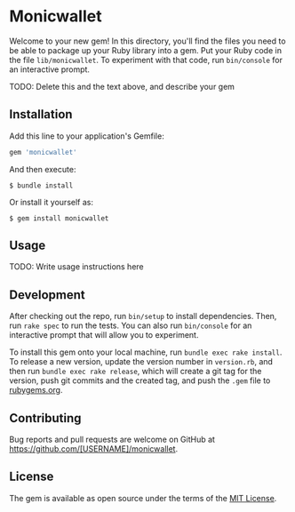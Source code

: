 # Monicwallet

Welcome to your new gem! In this directory, you'll find the files you need to be able to package up your Ruby library into a gem. Put your Ruby code in the file `lib/monicwallet`. To experiment with that code, run `bin/console` for an interactive prompt.

TODO: Delete this and the text above, and describe your gem

## Installation

Add this line to your application's Gemfile:

```ruby
gem 'monicwallet'
```

And then execute:

    $ bundle install

Or install it yourself as:

    $ gem install monicwallet

## Usage

TODO: Write usage instructions here

## Development

After checking out the repo, run `bin/setup` to install dependencies. Then, run `rake spec` to run the tests. You can also run `bin/console` for an interactive prompt that will allow you to experiment.

To install this gem onto your local machine, run `bundle exec rake install`. To release a new version, update the version number in `version.rb`, and then run `bundle exec rake release`, which will create a git tag for the version, push git commits and the created tag, and push the `.gem` file to [rubygems.org](https://rubygems.org).

## Contributing

Bug reports and pull requests are welcome on GitHub at https://github.com/[USERNAME]/monicwallet.

## License

The gem is available as open source under the terms of the [MIT License](https://opensource.org/licenses/MIT).
